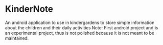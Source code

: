 # KinderNote

An android application to use in kindergardens to store simple information about the children and their daily activities
Note: First android project and is an experimental project, thus is not polished because it is not meant to be maintained. 
